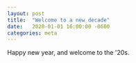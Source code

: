 ```yaml
---
layout: post
title:  "Welcome to a new decade"
date:   2020-01-01 16:00:00 -0600
categories: meta
---
```


Happy new year, and welcome to the '20s.